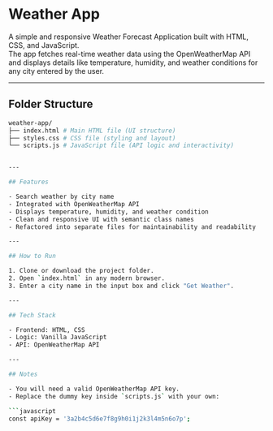 # Weather App

A simple and responsive Weather Forecast Application built with HTML, CSS, and JavaScript.  
The app fetches real-time weather data using the OpenWeatherMap API and displays details like temperature, humidity, and weather conditions for any city entered by the user.  

---

## Folder Structure

```bash
weather-app/
├── index.html # Main HTML file (UI structure)
├── styles.css # CSS file (styling and layout)
└── scripts.js # JavaScript file (API logic and interactivity)


---

## Features

- Search weather by city name  
- Integrated with OpenWeatherMap API  
- Displays temperature, humidity, and weather condition  
- Clean and responsive UI with semantic class names  
- Refactored into separate files for maintainability and readability  

---

## How to Run

1. Clone or download the project folder.  
2. Open `index.html` in any modern browser.  
3. Enter a city name in the input box and click "Get Weather".  

---

## Tech Stack

- Frontend: HTML, CSS  
- Logic: Vanilla JavaScript  
- API: OpenWeatherMap API  

---

## Notes

- You will need a valid OpenWeatherMap API key.  
- Replace the dummy key inside `scripts.js` with your own:  

```javascript
const apiKey = '3a2b4c5d6e7f8g9h0i1j2k3l4m5n6o7p';
